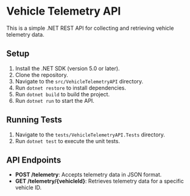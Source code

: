 # Vehicle Telemetry API

This is a simple .NET REST API for collecting and retrieving vehicle telemetry data.

## Setup

1.  Install the .NET SDK (version 5.0 or later).
2.  Clone the repository.
3.  Navigate to the `src/VehicleTelemetryAPI` directory.
4.  Run `dotnet restore` to install dependencies.
5.  Run `dotnet build` to build the project.
6.  Run `dotnet run` to start the API.

## Running Tests

1. Navigate to the `tests/VehicleTelemetryAPI.Tests` directory.
2. Run `dotnet test` to execute the unit tests.

## API Endpoints

*   **POST /telemetry**: Accepts telemetry data in JSON format.
*   **GET /telemetry/{vehicleId}**: Retrieves telemetry data for a specific vehicle ID.
